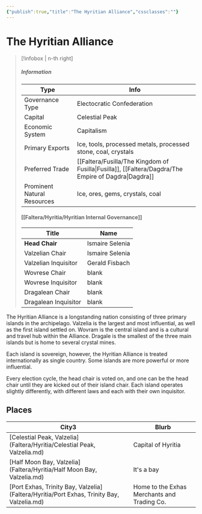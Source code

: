 ```yaml
---
{"publish":true,"title":"The Hyritian Alliance","cssclasses":""}
---
```


# The Hyritian Alliance
> [!infobox | n-th right]
> ##### Information
> | Type |  Info |
> | ---- | ---- |
> | Governance Type | Electocratic Confederation |
> | Capital | Celestial Peak |
> | Economic System | Capitalism | 
> | Primary Exports | Ice, tools, processed metals, processed stone, coal, crystals |
> | Preferred Trade | [[Faltera/Fusilla/The Kingdom of Fusilla\|Fusilla]], [[Faltera/Dagdra/The Empire of Dagdra\|Dagdra]] | 
> | Prominent Natural Resources | Ice, ores, gems, crystals, coal |
> #### [[Faltera/Hyritia/Hyritian Internal Governance]]
> | Title | Name |
> | ---- | ---- |
> | **Head Chair** | Ismaire Selenia |
> | Valzelian Chair | Ismaire Selenia |
> | Valzelian Inquisitor | Gerald Fisbach |
> | Wovrese Chair| blank |
> | Wovrese Inquisitor | blank |
> | Dragalean Chair | blank | 
> | Dragalean Inquisitor | blank |

The Hyritian Alliance is a longstanding nation consisting of three primary islands in the archipelago. Valzelia is the largest and most influential, as well as the first island settled on. Wovram is the central island and is a cultural and travel hub within the Alliance. Dragale is the smallest of the three main islands but is home to several crystal mines.

Each island is sovereign, however, the Hyritian Alliance is treated internationally as single country. Some islands are more powerful or more influential. 

Every election cycle, the head chair is voted on, and one can be the head chair until they are kicked out of their island chair. Each island operates slightly differently, with different laws and each with their own inquisitor. 

## Places
|City3|Blurb|
|---|---|
|[Celestial Peak, Valzelia](Faltera/Hyritia/Celestial Peak, Valzelia.md)|Capital of Hyritia|
|[Half Moon Bay, Valzelia](Faltera/Hyritia/Half Moon Bay, Valzelia.md)|It's a bay|
|[Port Exhas, Trinity Bay, Valzelia](Faltera/Hyritia/Port Exhas, Trinity Bay, Valzelia.md)|Home to the Exhas Merchants and Trading Co.|
